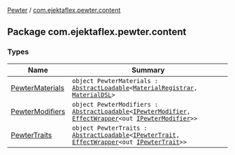 [Pewter](../index.md) / [com.ejektaflex.pewter.content](./index.md)

## Package com.ejektaflex.pewter.content

### Types

| Name | Summary |
|---|---|
| [PewterMaterials](-pewter-materials/index.md) | `object PewterMaterials : `[`AbstractLoadable`](../com.ejektaflex.pewter.lib/-abstract-loadable/index.md)`<`[`MaterialRegistrar`](../com.ejektaflex.pewter.logic/-material-registrar/index.md)`, `[`MaterialDSL`](../com.ejektaflex.pewter.api.core.materials/-material-d-s-l/index.md)`>` |
| [PewterModifiers](-pewter-modifiers/index.md) | `object PewterModifiers : `[`AbstractLoadable`](../com.ejektaflex.pewter.lib/-abstract-loadable/index.md)`<`[`IPewterModifier`](../com.ejektaflex.pewter.api.core.modifiers/-i-pewter-modifier/index.md)`, `[`EffectWrapper`](../com.ejektaflex.pewter.api.core/-effect-wrapper/index.md)`<out `[`IPewterModifier`](../com.ejektaflex.pewter.api.core.modifiers/-i-pewter-modifier/index.md)`>>` |
| [PewterTraits](-pewter-traits/index.md) | `object PewterTraits : `[`AbstractLoadable`](../com.ejektaflex.pewter.lib/-abstract-loadable/index.md)`<`[`IPewterTrait`](../com.ejektaflex.pewter.api.core.traits/-i-pewter-trait.md)`, `[`EffectWrapper`](../com.ejektaflex.pewter.api.core/-effect-wrapper/index.md)`<out `[`IPewterTrait`](../com.ejektaflex.pewter.api.core.traits/-i-pewter-trait.md)`>>` |
